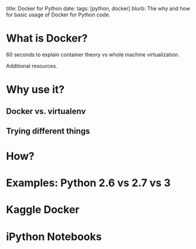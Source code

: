 title: Docker for Python
date: 
tags: [python, docker]
blurb: The why and how for basic usage of Docker for Python code.


# What is Docker?
60 seconds to explain container theory vs whole machine virtualization.

Additional resources.

# Why use it?

## Docker vs. virtualenv

## Trying different things



# How?

# Examples: Python 2.6 vs 2.7 vs 3 

# Kaggle Docker

# iPython Notebooks
